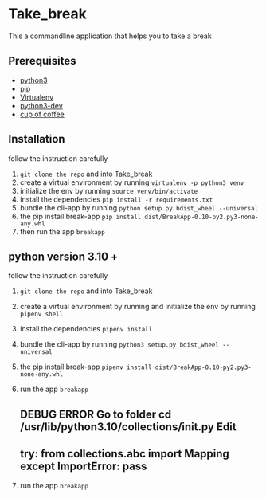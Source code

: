 # Take_break

This a commandline application that helps you to take a break

## Prerequisites

- [python3](https://www.python.org/downloads/)
- [pip](https://pip.pypa.io/en/stable/installing/)
- [Virtualenv](https://virtualenv.pypa.io/en/latest/installation/)
- [python3-dev](https://www.digitalocean.com/community/tutorials/how-to-install-python-3-and-set-up-a-programming-environment-on-an-ubuntu-16-04-server)
- [cup of coffee](https://www.wikihow.com/Make-Instant-Coffee)

## Installation

follow the instruction carefully

1. `git clone the repo` and into Take_break
2. create a virtual environment by running `virtualenv -p python3 venv`
3. initialize the env by running `source venv/bin/activate`
4. install the dependencies `pip install -r requirements.txt`
5. bundle the cli-app by running `python setup.py bdist_wheel --universal`
6. the pip install break-app `pip install dist/BreakApp-0.10-py2.py3-none-any.whl`
7. then run the app `breakapp`

## python version 3.10 +

follow the instruction carefully


1. `git clone the repo` and into Take_break
2. create a virtual environment by running and initialize the env by running `pipenv shell`
3. install the dependencies `pipenv install`
4. bundle the cli-app by running `python3 setup.py bdist_wheel --universal`
5. the pip install break-app `pipenv install dist/BreakApp-0.10-py2.py3-none-any.whl`
6. run the app `breakapp`
   
   DEBUG ERROR
   Go to folder
   cd /usr/lib/python3.10/collections/__init__.py
   Edit
   --------------------------------------------------------------------
   try:
    from collections.abc import Mapping
   except ImportError:
    pass
   --------------------------------------------------------------------
   
7. run the app `breakapp`


